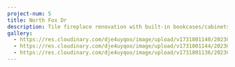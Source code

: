 ```yaml
---
project-num: 5
title: North Fox Dr
description: Tile fireplace renovation with built-in bookcases/cabinets on each side.
gallery:
  - https://res.cloudinary.com/dje4uyqoo/image/upload/v1731801140/20230215_151800_xja6zn.jpg
  - https://res.cloudinary.com/dje4uyqoo/image/upload/v1731801144/20230217_155150_ctjuva.jpg
  - https://res.cloudinary.com/dje4uyqoo/image/upload/v1731801136/20230127_131003_mhfa3p.jpg
---
```

